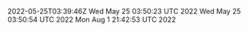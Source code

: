 2022-05-25T03:39:46Z
Wed May 25 03:50:23 UTC 2022
Wed May 25 03:50:54 UTC 2022
Mon Aug  1 21:42:53 UTC 2022
